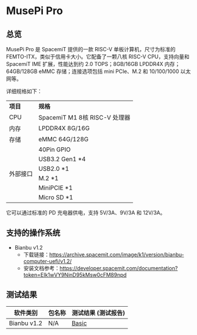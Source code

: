 # MusePi Pro

## 总览

MusePi Pro 是 SpacemiT 提供的一款 RISC-V 单板计算机，尺寸为标准的 FEMTO-ITX，类似于信用卡大小。它配备了一颗八核 RISC-V CPU，支持向量和 SpacemiT IME 扩展，性能达到约 2.0 TOPS；8GB/16GB LPDDR4X 内存；64GB/128GB eMMC 存储；连接选项包括 mini PCIe、M.2 和 10/100/1000 以太网等。

详细规格如下：

<table>
    <tr>
        <td><b>项目</b></td>
        <td><b>规格</b></td>
    </tr>
    <tr>
        <td>CPU</td>
        <td>SpacemiT M1 8核 RISC-V 处理器</td>
    </tr>
    <tr>
        <td>内存</td>
        <td>LPDDR4X 8G/16G</td>
    </tr>
    <tr>
        <td>存储</td>
        <td>eMMC 64G/128G</td>
    </tr>
    <tr>
        <td rowspan=6>外部接口</td>
        <td>40Pin GPIO</td>
    </tr>
    <tr>
        <td>USB3.2 Gen1 *4</td>
    </tr>
    <tr>
        <td>USB2.0 *1</td>
    </tr>
    <tr>
        <td>M.2 *1</td>
    </tr>
    <tr>
        <td>MiniPCIE *1</td>
    </tr>
    <tr>
        <td>Micro SD *1</td>
    </tr>
</table>

它可以通过标准的 PD 充电器供电，支持 5V/3A、9V/3A 和 12V/3A。

## 支持的操作系统

- Bianbu v1.2
  - 下载链接：https://archive.spacemit.com/image/k1/version/bianbu-computer-uefi/v1.2/
  - 安装文档参考：https://developer.spacemit.com/documentation?token=EIk1wVY9NinD95kMsw0cFM89npd

## 测试结果

| 软件类别    | 包名称 | 测试结果 (测试报告) |
| ----------- | ------ | ------------------- |
| Bianbu v1.2 | N/A    | [Basic][Bianbu]     |


[Bianbu]: ./Bianbu/README.md